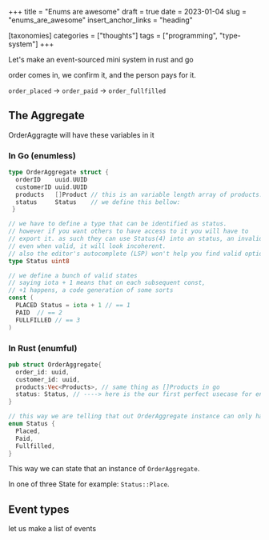+++
title = "Enums are awesome"
draft = true
date = 2023-01-04
slug = "enums_are_awesome"
insert_anchor_links = "heading"

[taxonomies]
categories = ["thoughts"]
tags = ["programming", "type-system"]
+++

Let's make an event-sourced mini system in rust and go

order comes in, we confirm it, and the person pays for it.

``order_placed`` -> ``order_paid`` -> ``order_fullfilled`` 

## The Aggregate

OrderAggragte will have these variables in it 

### In Go (enumless)

```go 
type OrderAggregate struct {
  orderID    uuid.UUID
  customerID uuid.UUID
  products   []Product // this is an variable length array of products. we will talk about products later on
  status     Status    // we define this bellow: 
 } 

// we have to define a type that can be identified as status. 
// however if you want others to have access to it you will have to
// export it. as such they can use Status(4) into an status, an invalid state
// even when valid, it will look incoherent.
// also the editor's autocomplete (LSP) won't help you find valid options, easily
type Status uint8 

// we define a bunch of valid states
// saying iota + 1 means that on each subsequent const,
// +1 happens, a code generation of some sorts
const ( 
  PLACED Status = iota + 1 // == 1
  PAID  // == 2
  FULLFILLED // == 3
)

```


### In Rust (enumful)

``` rust
pub struct OrderAggregate{
  order_id: uuid,
  customer_id: uuid,
  products:Vec<Products>, // same thing as []Products in go 
  status: Status, // ----> here is the our first perfect usecase for enum 
}

// this way we are telling that out OrderAggregate instance can only have one of these states
enum Status {
  Placed,
  Paid,
  Fullfilled,
}
```

This way we can state that an instance of ``OrderAggregate``.

In one of three State for example: ``Status::Place``.   



## Event types

let us make a list of events  